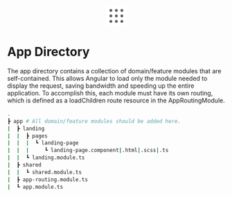 <p align="center">
  <img src="../docs/images/app_directory.svg" alt="app-directory" width="48px" height="48px"/>
  <br>
</p>

# App Directory

The app directory contains a collection of domain/feature modules that are self-contained. This allows Angular to load only the module needed to display the request, saving bandwidth and speeding up the entire application. To accomplish this, each module must have its own routing, which is defined as a loadChildren route resource in the AppRoutingModule.

```bash
.
┣ app # All domain/feature modules should be added here.
|  ┣ landing
|  |  ┣ pages
|  |  |  ┗ landing-page
|  |  |     ┗ landing-page.component|.html|.scss|.ts
|  |  ┗ landing.module.ts
|  ┣ shared
|  |  ┗ shared.module.ts
|  ┣ app-routing.module.ts
|  ┗ app.module.ts
```
